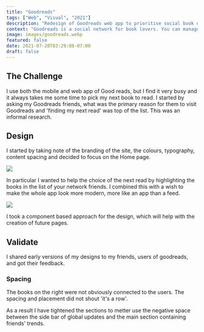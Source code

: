 ```yaml
---
title: "Goodreads"
tags: ["Web", "Visual", "2021"]
description: "Redesign of Goodreads web app to prioritise social book discovery"
context: "Goodreads is a social network for book lovers. You can manage your list of books to read, follow your friends reviews etc."
image: images/goodreads.webp
featured: false
date: 2021-07-20T03:29:08-07:00
draft: false
---
```


## The Challenge

I use both the mobile and web app of Good reads, but I find it very busy and it always takes me some time to pick my next book to read. I started by asking my Goodreads friends, what was the primary reason for them to visit Goodreads and 'finding my next read' was top of the list. This was an informal research.

## Design

I started by taking note of the branding of the site, the colours, typography, content spacing and decided to focus on the Home page.

![](/images/works/goodreads/brand.webp)

In particular I wanted to help the choice of the next read by highlighting the books in the list of your network friends. I combined this with a wish to make the whole app look more modern, more like an app than a feed. 


![](/images/works/goodreads/analysis.webp)


I took a component based approach for the design, which will help with the creation of future pages. 


## Validate

I shared early versions of my designs to my friends, users of goodreads, and got their feedback.

### Spacing
The books on the right were not obviously connected to the users. The spacing and placement did not shout 'it's a row'. 

As a result I have tightened the sections to metter use the negative space between the side bar of global updates and the main section containing friends' trends. 